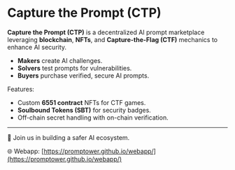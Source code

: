 # Capture the Prompt (CTP)

**Capture the Prompt (CTP)** is a decentralized AI prompt marketplace leveraging **blockchain**, **NFTs**, and **Capture-the-Flag (CTF)** mechanics to enhance AI security.

- **Makers** create AI challenges.
- **Solvers** test prompts for vulnerabilities.
- **Buyers** purchase verified, secure AI prompts.

Features:
- Custom **6551 contract** NFTs for CTF games.
- **Soulbound Tokens (SBT)** for security badges.
- Off-chain secret handling with on-chain verification.

---

🔐 Join us in building a safer AI ecosystem.

🌐 Webapp: [https://promptower.github.io/webapp/](https://promptower.github.io/webapp/)
